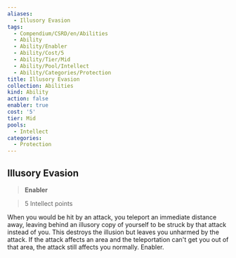 ```yaml
---
aliases:
  - Illusory Evasion
tags:
  - Compendium/CSRD/en/Abilities
  - Ability
  - Ability/Enabler
  - Ability/Cost/5
  - Ability/Tier/Mid
  - Ability/Pool/Intellect
  - Ability/Categories/Protection
title: Illusory Evasion
collection: Abilities
kind: Ability
action: false
enabler: true
cost: '5'
tier: Mid
pools:
  - Intellect
categories:
  - Protection
---
```

## Illusory Evasion    
>**Enabler**    
>5 Intellect points  
    
When you would be hit by an attack, you teleport an immediate distance away, leaving behind an illusory copy of yourself to be struck by that attack instead of you. This destroys the illusion but leaves you unharmed by the attack. If the attack affects an area and the teleportation can't get you out of that area, the attack still affects you normally. Enabler.